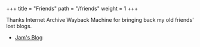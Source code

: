 +++
title = "Friends"
path = "/friends"
weight = 1
+++

Thanks Internet Archive Wayback Machine for bringing back my old friends' lost blogs.

- [Jam's Blog](https://blog.fullstackjam.com)
